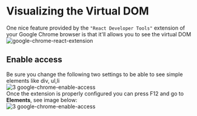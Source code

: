 # Visualizing the Virtual DOM
One nice feature provided by the `"React Developer Tools"` extension of your Google Chrome browser is that it'll allows you to see the virtual DOM</br>
![google-chrome-react-extension](https://github.com/danielurra/react/assets/51704179/bb9713bc-b024-4169-b52b-339a8c658e87)</br>
## Enable access
Be sure you change the following two settings to be able to see simple elements like div, ul,li</br>
![3 google-chrome-enable-access](https://github.com/danielurra/react/assets/51704179/6b082b83-1a4a-4370-b2c4-a8cba3eb7c38)</br>
Once the extension is properly configured you can press F12 and go to **Elements**, see image below:</br>
![3 google-chrome-enable-access](https://github.com/danielurra/react/assets/51704179/65d13b30-3ca6-4b1d-928c-a788085bb815)</br>
